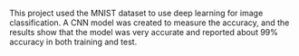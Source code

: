This project used the MNIST dataset to use deep learning for image classification. A CNN model was created to measure the accuracy, and the results show that the model was very accurate and reported about 99% accuracy in both training and test. 
